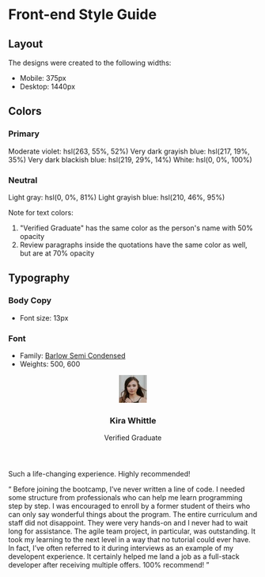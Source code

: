 # Front-end Style Guide

## Layout

The designs were created to the following widths:

- Mobile: 375px
- Desktop: 1440px

## Colors

### Primary

Moderate violet: hsl(263, 55%, 52%)
Very dark grayish blue: hsl(217, 19%, 35%)
Very dark blackish blue: hsl(219, 29%, 14%)
White: hsl(0, 0%, 100%)

### Neutral

Light gray: hsl(0, 0%, 81%)
Light grayish blue: hsl(210, 46%, 95%)

Note for text colors:

1. "Verified Graduate" has the same color as the person's name with 50% opacity
2. Review paragraphs inside the quotations have the same color as well, but are at 70% opacity

## Typography

### Body Copy

- Font size: 13px

### Font

- Family: [Barlow Semi Condensed](https://fonts.google.com/specimen/Barlow+Semi+Condensed)
- Weights: 500, 600


 <div class="card card-pu">
            <header class="heading">
              <img src="images/image-kira.jpg" alt="">
              <div class="text-card">
              <h3>Kira Whittle</h3>
              <p>Verified Graduate</p>
              </div>
            </header>
            <p class="card-lead">
              Such a life-changing experience. Highly recommended!     
            </p>
            <p class="card-quote">
              “ Before joining the bootcamp, I’ve never written a line of code. I needed some structure from 
              professionals who can help me learn programming step by step. I was encouraged to enroll by a former 
              student of theirs who can only say wonderful things about the program. The entire curriculum and staff 
              did not disappoint. They were very hands-on and I never had to wait long for assistance. The agile team 
              project, in particular, was outstanding. It took my learning to the next level in a way that no tutorial 
              could ever have. In fact, I’ve often referred to it during interviews as an example of my developent 
              experience. It certainly helped me land a job as a full-stack developer after receiving multiple offers. 
              100% recommend! ”
            </p>
          </div>